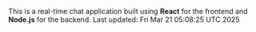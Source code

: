This is a real-time chat application built using **React** for the frontend and **Node.js** for the backend.
Last updated: Fri Mar 21 05:08:25 UTC 2025
